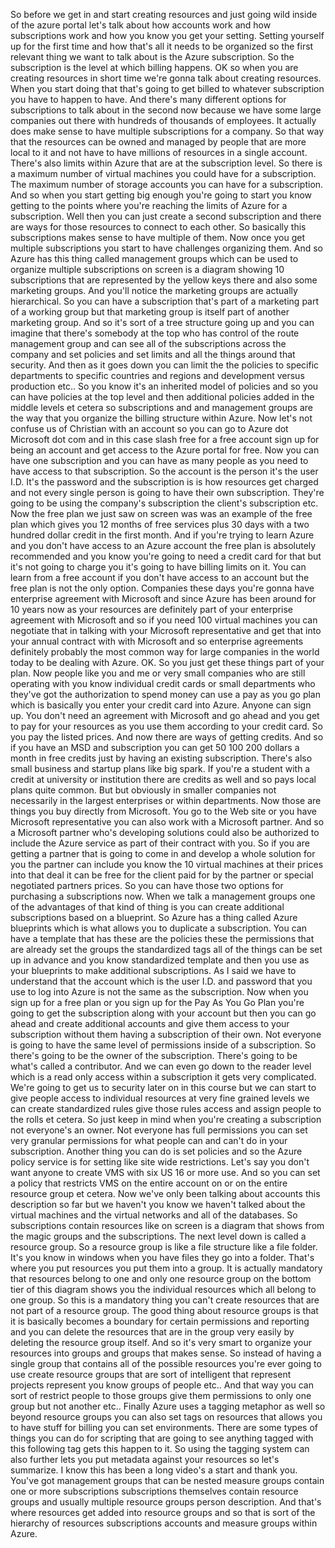 So before we get in and start creating resources and just going wild inside of the azure portal let's
talk about how accounts work and how subscriptions work and how you know you get your setting.
Setting yourself up for the first time and how that's all it needs to be organized so the first relevant
thing we want to talk about is the Azure subscription.
So the subscription is the level at which billing happens.
OK so when you are creating resources in short time we're gonna talk about creating resources.
When you start doing that that's going to get billed to whatever subscription you have to happen to
have.
And there's many different options for subscriptions to talk about in the second now because we have
some large companies out there with hundreds of thousands of employees.
It actually does make sense to have multiple subscriptions for a company.
So that way that the resources can be owned and managed by people that are more local to it and not
have to have millions of resources in a single account.
There's also limits within Azure that are at the subscription level.
So there is a maximum number of virtual machines you could have for a subscription.
The maximum number of storage accounts you can have for a subscription.
And so when you start getting big enough you're going to start you know getting to the points where
you're reaching the limits of Azure for a subscription.
Well then you can just create a second subscription and there are ways for those resources to connect
to each other.
So basically this subscriptions makes sense to have multiple of them.
Now once you get multiple subscriptions you start to have challenges organizing them.
And so Azure has this thing called management groups which can be used to organize multiple subscriptions
on screen is a diagram showing 10 subscriptions that are represented by the yellow keys there and also
some marketing groups.
And you'll notice the marketing groups are actually hierarchical.
So you can have a subscription that's part of a marketing part of a working group but that marketing
group is itself part of another marketing group.
And so it's sort of a tree structure going up and you can imagine that there's somebody at the top who
has control of the route management group and can see all of the subscriptions across the company and
set policies and set limits and all the things around that security.
And then as it goes down you can limit the the policies to specific departments to specific countries
and regions and development versus production etc..
So you know it's an inherited model of policies and so you can have policies at the top level and then
additional policies added in the middle levels et cetera so subscriptions and and management groups
are the way that you organize the billing structure within Azure.
Now let's not confuse us of Christian with an account so you can go to Azure dot Microsoft dot com and
in this case slash free for a free account sign up for being an account and get access to the Azure
portal for free.
Now you can have one subscription and you can have as many people as you need to have access to that
subscription.
So the account is the person it's the user I.D. It's the password and the subscription is is how resources
get charged and not every single person is going to have their own subscription.
They're going to be using the company's subscription the client's subscription etc. Now the free plan
we just saw on screen was was an example of the free plan which gives you 12 months of free services
plus 30 days with a two hundred dollar credit in the first month.
And if you're trying to learn Azure and you don't have access to an Azure account the free plan is absolutely
recommended and you know you're going to need a credit card for that but it's not going to charge you
it's going to have billing limits on it.
You can learn from a free account if you don't have access to an account but the free plan is not the
only option.
Companies these days you're gonna have enterprise agreement with Microsoft and since Azure has been
around for 10 years now as your resources are definitely part of your enterprise agreement with Microsoft
and so if you need 100 virtual machines you can negotiate that in talking with your Microsoft representative
and get that into your annual contract with with Microsoft and so enterprise agreements definitely probably
the most common way for large companies in the world today to be dealing with Azure.
OK.
So you just get these things part of your plan.
Now people like you and me or very small companies who are still operating with you know individual
credit cards or small departments who they've got the authorization to spend money can use a pay as
you go plan which is basically you enter your credit card into Azure.
Anyone can sign up.
You don't need an agreement with Microsoft and go ahead and you get to pay for your resources as you
use them according to your credit card.
So you pay the listed prices.
And now there are ways of getting credits.
And so if you have an MSD and subscription you can get 50 100 200 dollars a month in free credits just
by having an existing subscription.
There's also small business and startup plans like big spark.
If you're a student with a credit at university or institution there are credits as well and so pays
local plans quite common.
But but obviously in smaller companies not necessarily in the largest enterprises or within departments.
Now those are things you buy directly from Microsoft.
You go to the Web site or you have Microsoft representative you can also work with a Microsoft partner.
And so a Microsoft partner who's developing solutions could also be authorized to include the Azure
service as part of their contract with you.
So if you are getting a partner that is going to come in and develop a whole solution for you the partner
can include you know the 10 virtual machines at their prices into that deal it can be free for the client
paid for by the partner or special negotiated partners prices.
So you can have those two options for purchasing a subscriptions now.
When we talk a management groups one of the advantages of that kind of thing is you can create additional
subscriptions based on a blueprint.
So Azure has a thing called Azure blueprints which is what allows you to duplicate a subscription.
You can have a template that has these are the policies these the permissions that are already set the
groups the standardized tags all of the things can be set up in advance and you know standardized template
and then you use as your blueprints to make additional subscriptions.
As I said we have to understand that the account which is the user I.D. and password that you use to
log into Azure is not the same as the subscription.
Now when you sign up for a free plan or you sign up for the Pay As You Go Plan you're going to get the
subscription along with your account but then you can go ahead and create additional accounts and give
them access to your subscription without them having a subscription of their own.
Not everyone is going to have the same level of permissions inside of a subscription.
So there's going to be the owner of the subscription.
There's going to be what's called a contributor.
And we can even go down to the reader level which is a read only access within a subscription it gets
very complicated.
We're going to get us to security later on in this course but we can start to give people access to
individual resources at very fine grained levels we can create standardized rules give those rules access
and assign people to the rolls et cetera.
So just keep in mind when you're creating a subscription not everyone's an owner.
Not everyone has full permissions you can set very granular permissions for what people can and can't
do in your subscription.
Another thing you can do is set policies and so the Azure policy service is for setting like site wide
restrictions.
Let's say you don't want anyone to create VMS with six US 16 or more use.
And so you can set a policy that restricts VMS on the entire account on or on the entire resource group
et cetera.
Now we've only been talking about accounts this description so far but we haven't you know we haven't
talked about the virtual machines and the virtual networks and all of the databases.
So subscriptions contain resources like on screen is a diagram that shows from the magic groups and
the subscriptions.
The next level down is called a resource group.
So a resource group is like a file structure like a file folder.
It's you know in windows when you have files they go into a folder.
That's where you put resources you put them into a group.
It is actually mandatory that resources belong to one and only one resource group on the bottom tier
of this diagram shows you the individual resources which all belong to one group.
So this is a mandatory thing you can't create resources that are not part of a resource group.
The good thing about resource groups is that it is basically becomes a boundary for certain permissions
and reporting and you can delete the resources that are in the group very easily by deleting the resource
group itself.
And so it's very smart to organize your resources into groups and groups that makes sense.
So instead of having a single group that contains all of the possible resources you're ever going to
use create resource groups that are sort of intelligent that represent projects represent you know groups
of people etc..
And that way you can sort of restrict people to those groups give them permissions to only one group
but not another etc..
Finally Azure uses a tagging metaphor as well so beyond resource groups you can also set tags on resources
that allows you to have stuff for billing you can set environments.
There are some types of things you can do for scripting that are going to see anything tagged with this
following tag gets this happen to it.
So using the tagging system can also further lets you put metadata against your resources so let's summarize.
I know this has been a long video's a start and thank you.
You've got management groups that can be nested measure groups contain one or more subscriptions subscriptions
themselves contain resource groups and usually multiple resource groups person description.
And that's where resources get added into resource groups and so that is sort of the hierarchy of resources
subscriptions accounts and measure groups within Azure.

